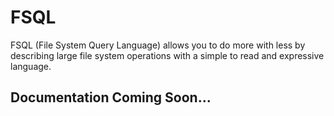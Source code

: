 # FSQL

FSQL (File System Query Language) allows you to do more with less by describing large file system operations with a simple to read and expressive language.

## Documentation Coming Soon...